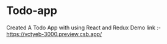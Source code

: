 # Todo-app
Created A Todo App with using React and Redux 
Demo link :- https://vctyeb-3000.preview.csb.app/
